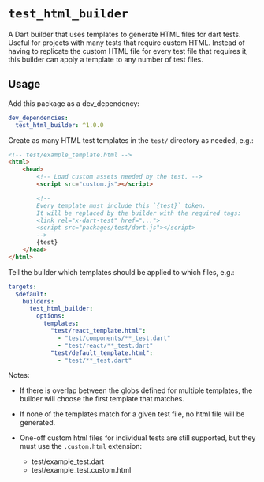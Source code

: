 # `test_html_builder`

A Dart builder that uses templates to generate HTML files for dart tests. Useful
for projects with many tests that require custom HTML. Instead of having to
replicate the custom HTML file for every test file that requires it, this
builder can apply a template to any number of test files.

## Usage

Add this package as a dev_dependency:

```yaml
dev_dependencies:
  test_html_builder: ^1.0.0
```

Create as many HTML test templates in the `test/` directory as needed, e.g.:

```html
<!-- test/example_template.html -->
<html>
    <head>
        <!-- Load custom assets needed by the test. -->
        <script src="custom.js"></script>

        <!--
        Every template must include this `{test}` token.
        It will be replaced by the builder with the required tags:
        <link rel="x-dart-test" href="...">
        <script src="packages/test/dart.js"></script>
        -->
        {test}
    </head>
</html>
```

Tell the builder which templates should be applied to which files, e.g.:

```yaml
targets:
  $default:
    builders:
      test_html_builder:
        options:
          templates:
            "test/react_template.html":
              - "test/components/**_test.dart"
              - "test/react/**_test.dart"
            "test/default_template.html":
              - "test/**_test.dart"
```

Notes:

* If there is overlap between the globs defined for multiple templates, the
  builder will choose the first template that matches.

* If none of the templates match for a given test file, no html file will be
  generated.

* One-off custom html files for individual tests are still supported, but they
  must use the `.custom.html` extension:
  * test/example_test.dart
  * test/example_test.custom.html
